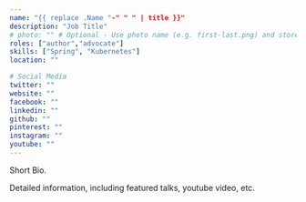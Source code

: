 ```yaml
---
name: "{{ replace .Name "-" " " | title }}"
description: "Job Title"
# photo: "" # Optional - Use photo name (e.g. first-last.png) and store in images/ directory at root of team member directory (i.e. content/team/first-last/images/first-last.png)
roles: ["author","advocate"]
skills: ["Spring", "Kubernetes"]
location: ""

# Social Media 
twitter: ""
website: ""
facebook: ""
linkedin: ""
github: ""
pinterest: ""
instagram: ""
youtube: ""
---
```

<!-- markdownlint-disable MD041-->
Short Bio.

<!-- more -->

Detailed information, including featured talks, youtube video, etc.
